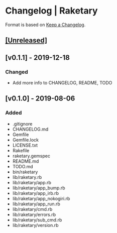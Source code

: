 # Changelog | Raketary

Format is based on [Keep a Changelog](https://keepachangelog.com/en/1.0.0/).

## [[Unreleased]](https://github.com/esotericpig/raketary/compare/v0.1.1...master)

## [v0.1.1] - 2019-12-18
### Changed
- Add more info to CHANGELOG, README, TODO

## [v0.1.0] - 2019-08-06
### Added
- .gitignore
- CHANGELOG.md
- Gemfile
- Gemfile.lock
- LICENSE.txt
- Rakefile
- raketary.gemspec
- README.md
- TODO.md
- bin/raketary
- lib/raketary.rb
- lib/raketary/app.rb
- lib/raketary/app_bump.rb
- lib/raketary/app_irb.rb
- lib/raketary/app_nokogiri.rb
- lib/raketary/app_run.rb
- lib/raketary/cmd.rb
- lib/raketary/errors.rb
- lib/raketary/sub_cmd.rb
- lib/raketary/version.rb

